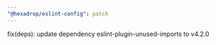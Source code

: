 ```yaml
---
"@hexadrop/eslint-config": patch
---
```


fix(deps): update dependency eslint-plugin-unused-imports to v4.2.0
